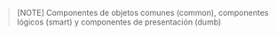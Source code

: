 >[NOTE]
>Componentes de objetos comunes (common), componentes lógicos (smart) y componentes de presentación (dumb)